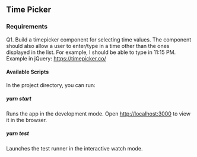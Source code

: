 ## Time Picker

### Requirements

Q1.
Build a timepicker component for selecting time values.
The component should also allow a user to enter/type in a time other than the ones displayed in the list.
For example, I should be able to type in 11:15 PM.
Example in jQuery: https://timepicker.co/

#### Available Scripts

In the project directory, you can run:

##### yarn start

Runs the app in the development mode. Open [http://localhost:3000](http://localhost:3000) to view it in the browser.

##### yarn test

Launches the test runner in the interactive watch mode.<br />
